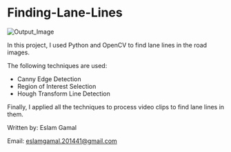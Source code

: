 # Finding-Lane-Lines

![Output_Image](https://user-images.githubusercontent.com/42329717/81047672-32c4ac80-8ebb-11ea-865e-1bd296ef0c70.png)

In this project, I used Python and OpenCV to find lane lines in the road images.

The following techniques are used:

  - Canny Edge Detection
  - Region of Interest Selection
  - Hough Transform Line Detection
  
Finally, I applied all the techniques to process video clips to find lane lines in them.

Written by: Eslam Gamal

Email: eslamgamal.201441@gmail.com
